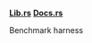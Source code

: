 **[Lib.rs](https://lib.rs/crates/criterion)**
**[Docs.rs](https://docs.rs/criterion)**

Benchmark harness